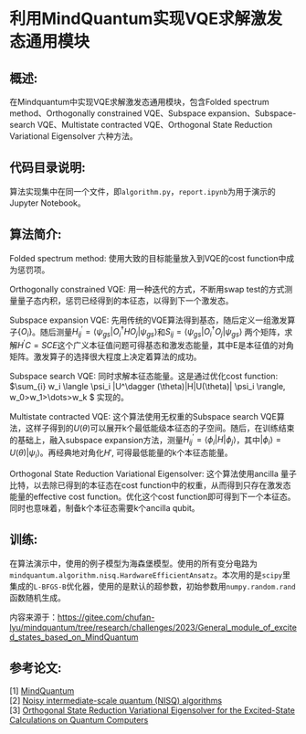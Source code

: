 # 利用MindQuantum实现VQE求解激发态通用模块

## 概述:
在Mindquantum中实现VQE求解激发态通用模块，包含Folded spectrum method、Orthogonally constrained VQE、Subspace expansion、Subspace-search VQE、Multistate contracted VQE、Orthogonal State Reduction Variational Eigensolver 六种方法。

## 代码目录说明:
算法实现集中在同一个文件，即`algorithm.py`，`report.ipynb`为用于演示的Jupyter Notebook。

## 算法简介:

Folded spectrum method: 使用大致的目标能量放入到VQE的cost function中成为惩罚项。

Orthogonally constrained VQE: 用一种迭代的方式，不断用swap test的方式测量量子态内积，惩罚已经得到的本征态，以得到下一个激发态。

Subspace expansion VQE: 先用传统的VQE算法得到基态，随后定义一组激发算子$\{O_i\}$。随后测量$H_{ij}^{'} =\langle\psi_{gs} |O_i^{\dagger} H O_j | \psi_{gs}\rangle$和$S_{ij}=\langle \psi_{gs} |O_i^\dagger O_j | \psi_{gs}\rangle$ 两个矩阵，求解$H^{'} C=SCE$这个广义本征值问题可得基态和激发态能量，其中E是本征值的对角矩阵。激发算子的选择很大程度上决定着算法的成功。

Subspace search VQE: 同时求解本征态能量。这是通过优化cost function: $\sum_{i} w_i \langle \psi_i |U^\dagger (\theta)|H|U(\theta)| \psi_i \rangle, w_0>w_1>\dots>w_k $ 实现的。

Multistate contracted VQE: 这个算法使用无权重的Subspace search VQE算法，这样子得到的$U(\theta)$可以展开k个最低能级本征态的子空间。随后，在训练结束的基础上，融入subspace expansion方法，测量$H_{ij}^{'}=\langle \phi_i |H| \phi_j \rangle$，其中$|\phi_i\rangle=U(θ)|\psi_i⟩$。再经典地对角化$H'$, 可得最低能量的k个本征态能量。

Orthogonal State Reduction Variational Eigensolver: 这个算法使用ancilla 量子比特，以去除已得到的本征态在cost function中的权重，从而得到只存在激发态能量的effective cost function。优化这个cost function即可得到下一个本征态。同时也意味着，制备k个本征态需要k个ancilla qubit。


## 训练:
在算法演示中，使用的例子模型为海森堡模型。使用的所有变分电路为`mindquantum.algorithm.nisq.HardwareEfficientAnsatz`。本次用的是`scipy`里集成的`L-BFGS-B`优化器，使用的是默认的超参数，初始参数用`numpy.random.rand`函数随机生成。

内容来源于：https://gitee.com/chufan-lyu/mindquantum/tree/research/challenges/2023/General_module_of_excited_states_based_on_MindQuantum

## 参考论文:
[1] [MindQuantum](https://gitee.com/mindspore/mindquantum/tree/master)    
[2] [Noisy intermediate-scale quantum (NISQ) algorithms](https://doi.org/10.1103/RevModPhys.94.015004)    
[3] [Orthogonal State Reduction Variational Eigensolver for the Excited-State Calculations on Quantum Computers](https://pubs.acs.org/doi/10.1021/acs.jctc.2c00159)     
